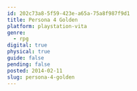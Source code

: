 ```yaml
---
id: 202c73a8-5f59-423e-a65a-75a8f987f9d1
title: Persona 4 Golden
platform: playstation-vita
genre:
  - rpg
digital: true
physical: true
guide: false
pending: false
posted: 2014-02-11
slug: persona-4-golden
---
```

